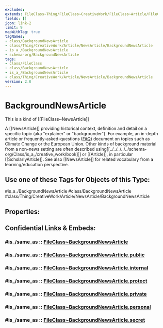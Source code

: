 ```yaml
---
excludes: 
extends: FileClass~Thing/FileClass~CreativeWork/FileClass~Article/FileClass~NewsArticle
fields: []
icon: link-2
limit: 9
mapWithTag: true
tagNames:
- class/BackgroundNewsArticle
- class/Thing/CreativeWork/Article/NewsArticle/BackgroundNewsArticle
- is_a_/BackgroundNewsArticle
- schema-org/BackgroundNewsArticle
tags:
- class/FileClass
- class/BackgroundNewsArticle
- is_a_/BackgroundNewsArticle
- class/Thing/CreativeWork/Article/NewsArticle/BackgroundNewsArticle
version: 2.0
---
```


# BackgroundNewsArticle
This is a kind of [[FileClass~NewsArticle]]

A [[NewsArticle]] providing historical context, definition and detail on a specific topic (aka "explainer" or "backgrounder"). For example, an in-depth article or frequently-asked-questions ([FAQ](https://en.wikipedia.org/wiki/FAQ)) document on topics such as Climate Change or the European Union. Other kinds of background material from a non-news setting are often described using[[../../../../../schema-org/Class/is_a_/creative_work/book]]] or [[Article]], in particular [[ScholarlyArticle]]. See also [[NewsArticle]] for related vocabulary from a learning/education perspective.


## Use one of these Tags for Objects of this Type:

#is_a_/BackgroundNewsArticle
#class/BackgroundNewsArticle
#class/Thing/CreativeWork/Article/NewsArticle/BackgroundNewsArticle

## Properties:


## Confidential Links & Embeds: 

### #is_/same_as :: [FileClass~BackgroundNewsArticle](/_Standards/fileClass/FileClass~Thing/FileClass~CreativeWork/FileClass~Article/FileClass~NewsArticle/FileClass~BackgroundNewsArticle.md) 

### #is_/same_as :: [FileClass~BackgroundNewsArticle.public](/_public/fileClass/FileClass~Thing/FileClass~CreativeWork/FileClass~Article/FileClass~NewsArticle/FileClass~BackgroundNewsArticle.public.md) 

### #is_/same_as :: [FileClass~BackgroundNewsArticle.internal](/_internal/fileClass/FileClass~Thing/FileClass~CreativeWork/FileClass~Article/FileClass~NewsArticle/FileClass~BackgroundNewsArticle.internal.md) 

### #is_/same_as :: [FileClass~BackgroundNewsArticle.protect](/_protect/fileClass/FileClass~Thing/FileClass~CreativeWork/FileClass~Article/FileClass~NewsArticle/FileClass~BackgroundNewsArticle.protect.md) 

### #is_/same_as :: [FileClass~BackgroundNewsArticle.private](/_private/fileClass/FileClass~Thing/FileClass~CreativeWork/FileClass~Article/FileClass~NewsArticle/FileClass~BackgroundNewsArticle.private.md) 

### #is_/same_as :: [FileClass~BackgroundNewsArticle.personal](/_personal/fileClass/FileClass~Thing/FileClass~CreativeWork/FileClass~Article/FileClass~NewsArticle/FileClass~BackgroundNewsArticle.personal.md) 

### #is_/same_as :: [FileClass~BackgroundNewsArticle.secret](/_secret/fileClass/FileClass~Thing/FileClass~CreativeWork/FileClass~Article/FileClass~NewsArticle/FileClass~BackgroundNewsArticle.secret.md)

